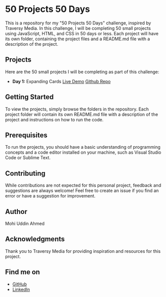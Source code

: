 # 50 Projects 50 Days

This is a repository for my "50 Projects 50 Days" challenge, inspired by Traversy Media. In this challenge, I will be completing 50 small projects using JavaScript, HTML, and CSS in 50 days or less. Each project will have its own folder, containing the project files and a README.md file with a description of the project.

## Projects

Here are the 50 small projects I will be completing as part of this challenge:

- **Day 1:** Expanding Cards [Live Demo](https://akankha.github.io/js50dayschallange/day1/index.html) [Github Repo](https://github.com/akankha/js50dayschallange/tree/main/day1)


## Getting Started

To view the projects, simply browse the folders in the repository. Each project folder will contain its own README.md file with a description of the project and instructions on how to run the code.

## Prerequisites

To run the projects, you should have a basic understanding of programming concepts and a code editor installed on your machine, such as Visual Studio Code or Sublime Text.

## Contributing

While contributions are not expected for this personal project, feedback and suggestions are always welcome! Feel free to create an issue if you find an error or have a suggestion for improvement.

## Author

Mohi Uddin Ahmed

## Acknowledgments

Thank you to Traversy Media for providing inspiration and resources for this project.

## Find me on

- [GitHub](https://github.com/akankha)
- [LinkedIn](https://www.linkedin.com/in/akankha/)


